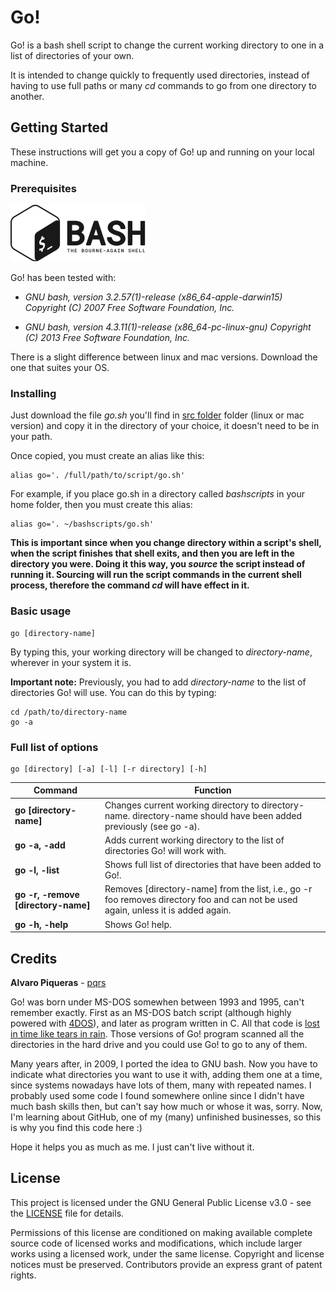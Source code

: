 # Go!

Go! is a bash shell script to change the current working directory to one in a list of directories of your own.

It is intended to change quickly to frequently used directories, instead of having to use full paths or many *cd* commands to go from one directory to another.

## Getting Started

These instructions will get you a copy of Go! up and running on your local machine.

### Prerequisites

![GNU bash](assets/BASH_logo-transparent-bg-bw.png?raw=true "GNU bash")

Go! has been tested with:

* *GNU bash, version 3.2.57(1)-release (x86_64-apple-darwin15)
Copyright (C) 2007 Free Software Foundation, Inc.*

* *GNU bash, version 4.3.11(1)-release (x86_64-pc-linux-gnu)
Copyright (C) 2013 Free Software Foundation, Inc.*

There is a slight difference between linux and mac versions. Download the one that suites your OS.

### Installing

Just download the file *go.sh* you'll find in [src folder](src) folder (linux or mac version) and copy it in the directory of your choice, it doesn't need to be in your path.

Once copied, you must create an alias like this:

```
alias go='. /full/path/to/script/go.sh'
```

For example, if you place go.sh in a directory called *bashscripts* in your home folder, then you must create this alias:

```
alias go='. ~/bashscripts/go.sh'
```

**This is important since when you change directory within a script's shell, when the script finishes that shell exits, and then you are left in the directory you were. Doing it this way, you *source* the script instead of running it. Sourcing will run the script commands in the current shell process, therefore the command *cd* will have effect in it.**

### Basic usage

```
go [directory-name]
```

By typing this, your working directory will be changed to *directory-name*, wherever in your system it is.

**Important note:** Previously, you had to add *directory-name* to the list of directories Go! will use. You can do this by typing:

```
cd /path/to/directory-name
go -a
```

### Full list of options

```
go [directory] [-a] [-l] [-r directory] [-h]
```
Command | Function
------- | -----------------------
**go [directory-name]**|Changes current working directory to directory-name. directory-name should have been added previously (see go -a).
**go -a, -add**|Adds current working directory to the list of directories Go! will work with.
**go -l, -list**|Shows full list of directories that have been added to Go!.
**go -r, -remove [directory-name]**|Removes [directory-name] from the list, i.e., go -r foo removes directory foo and can not be used again, unless it is added again.
**go -h, -help**|Shows Go! help.

## Credits

**Alvaro Piqueras** - [pqrs](https://github.com/pqrs)

Go! was born under MS-DOS somewhen between 1993 and 1995, can't remember exactly. First as an MS-DOS batch script (although highly powered with [4DOS](https://en.wikipedia.org/wiki/4DOS)), and later as program written in C. All that code is [lost in time like tears in rain](https://en.wikipedia.org/wiki/Tears_in_rain_monologue). Those versions of Go! program scanned all the directories in the hard drive and you could use Go! to go to any of them.

Many years after, in 2009, I ported the idea to GNU bash. Now you have to indicate what directories you want to use it with, adding them one at a time, since systems nowadays have lots of them, many with repeated names. I probably used some code I found somewhere online since I didn't have much bash skills then, but can't say how much or whose it was, sorry. Now, I'm learning about GitHub, one of my (many) unfinished businesses, so this is why you find this code here :)

Hope it helps you as much as me. I just can't live without it.

## License

This project is licensed under the GNU General Public License v3.0 - see the [LICENSE](LICENSE) file for details.

Permissions of this license are conditioned on making available complete source code of licensed works and modifications, which include larger works using a licensed work, under the same license. Copyright and license notices must be preserved. Contributors provide an express grant of patent rights.